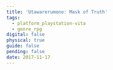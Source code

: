 ```yaml
---
title: 'Utawarerumono: Mask of Truth'
tags:
  - platform_playstation-vita
  - genre_rpg
digital: false
physical: true
guide: false
pending: false
date: 2017-11-17
---
```

